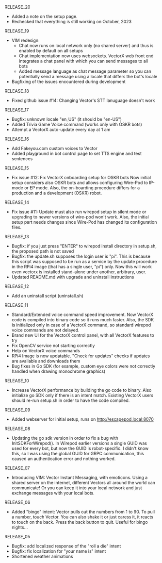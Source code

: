 RELEASE_20
- Added a note on the setup page. 
- Rechecked that everything is still working on October, 2023

RELEASE_19
- VIM redesign
  - Chat now runs on local network only (no shared server) and thus is enabled by default on all setups
  - Chat implementation now uses websockets. VectorX web front end integrates a chat panel with which you can send 
    messages to all bots
  - Added message language as chat message parameter so you can potentially send a message using a locale that differs
    the bot's locale
- Bugfixing of the issues encountered during development 

RELEASE_18
- Fixed github issue #14: Changing Vector's STT lanuguage doesn't work

RELEASE_17
- Bugfix: unknown locale "en_US" (it should be "en-US") 
- Added Trivia Game Voice command (works only with OSKR bots)
- Attempt a VectorX auto-update every day at 1 am

RELEASE_16
- Add Fakeyou.com custom voices to Vector
- Added playground in bot control page to set TTS engine and test sentences

RELEASE_15
- Fix issue #12: Fix VectorX onboarding setup for OSKR bots
  Now initial setup considers also OSKR bots and allows configuring Wire-Pod to IP-mode or EP mode. Also, the
  on-boarding procedure differs for a production and a development (OSKR) robot.

RELEASE_14
- Fix issue #11: Update must also run wirepod setup in silent mode or upgrading to newer versions of 
  wire-pod won't work. Also, the initial setup part needs changes since Wire-Pod has changed its configuration
  files.

RELEASE_13
- Bugfix: if you just press "ENTER" to wirepod install directory in setup.sh, the proposed path is not saved
- Bugfix: the update.sh supposes the login user is "pi". This is because this script was supposed to be run 
  as a service by the update procedure in the RPi4 image (that has a single user, "pi") only. 
  Now this will work even vectorx is installed stand-alone under another, arbitrary, user. 
- Updated README.md with upgrade and uninstall instructions

RELEASE_12
- Add an uninstall script (uninstall.sh)

RELEASE_11
- Standard/Extended voice command speed improvement. Now VectorX code is compiled into binary code so it runs much faster. Also, the SDK is initialized only in case of a VectorX command, so standard wirepod voice commands are not delayed.
- Brand new UI for the VectorX control panel, with all VectorX features to try
- Fix OpenCV service not starting correctly
- Help on VectorX voice commands
- RPi4 Image is now updatable. "Check for updates" checks if updates are available and downloads them
- Bug fixes in Go SDK (for example, custom eye colors were not correctly handled when drawing monochrome graphics)

RELEASE_10
- Increase VectorX performance by building the go code to binary. Also initialize go SDK only if there is
  an intent match. Existing VectorX users should re-run setup.sh in order to have the code compiled.

RELEASE_09
- Added webserver for initial setup, runs on http://escapepod.local:8070 

RELEASE_08
- Updating the go sdk version in order to fix a bug with InitSDKForWirepod().
  In Wirepod earlier versions a single GUID was used for every bot, but now the GUID is robot-specific. 
  I didn't know this, so I was using the global GUID for GRPC communication, this caused an authentication
  error and nothing worked. 

RELEASE_07
- Introducing VIM: Vector Instant Messaging, with emoticons. Using a shared server on the internet, different Vectors 
all around the world can communicate! Or you can keep it into your local network and just exchange messages
with your local bots.

RELEASE_06
- Added "bingo" intent: Vector pulls out the numbers from 1 to 90. 
  To pull a number, touch Vector. You can also shake it or just caress it, it reacts to touch on
  the back. Press the back button to quit. Useful for bingo nights...

RELEASE_05
- Bugfix: add localized response of the "roll a die" intent
- Bugfix: fix localization for "your name is" intent
- Shortened weather animations